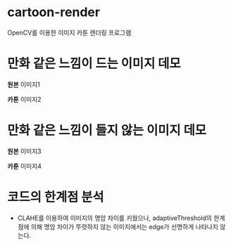 # cartoon-render
OpenCV를 이용한 이미지 카툰 렌더링 프로그램

# 만화 같은 느낌이 드는 이미지 데모
**원본**
이미지1

**카툰**
이미지2

# 만화 같은 느낌이 들지 않는 이미지 데모
**원본**
이미지3

**카툰**
이미지4

# 코드의 한계점 분석
- CLAHE를 이용하여 이미지의 명암 차이를 키웠으나, adaptiveThreshold의 한계점에 의해 명암 차이가 뚜렷하지 않는 이미지에서는 edge가 선명하게 나타나지 않는다.

